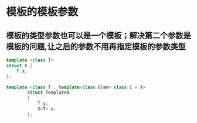 # 模板的模板参数

## 模板的类型参数也可以是一个模板；解决第二个参数是模板的问题,让之后的参数不用再指定模板的参数类型

```c++
template <class T>
struct X {
    T x;
};

template <class T , template<class Elem> class C = X>
        struct TemplateN
        {
            T y;
            X<T> x;
        };
```